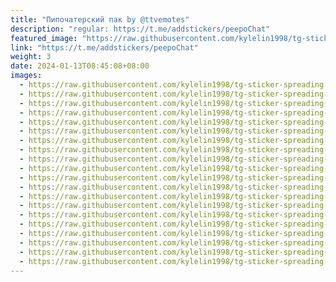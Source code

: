 ```yaml
---
title: "Пипочатерский пак by @ttvemotes"
description: "regular: https://t.me/addstickers/peepoChat"
featured_image: "https://raw.githubusercontent.com/kylelin1998/tg-sticker-spreading-worldwide-images/main/img/407744b0-2d02-4a9f-b12a-f038e62c02dc.jpg"
link: "https://t.me/addstickers/peepoChat"
weight: 3
date: 2024-01-13T08:45:08+08:00
images:
  - https://raw.githubusercontent.com/kylelin1998/tg-sticker-spreading-worldwide-images/main/img/407744b0-2d02-4a9f-b12a-f038e62c02dc.jpg
  - https://raw.githubusercontent.com/kylelin1998/tg-sticker-spreading-worldwide-images/main/img/3c58055c-6370-4919-ab58-b7ba2a431686.jpg
  - https://raw.githubusercontent.com/kylelin1998/tg-sticker-spreading-worldwide-images/main/img/a7225661-0c0a-468a-b085-c3cdb8435f09.jpg
  - https://raw.githubusercontent.com/kylelin1998/tg-sticker-spreading-worldwide-images/main/img/9fb52997-1b82-4327-aa4e-ce26e5738d57.jpg
  - https://raw.githubusercontent.com/kylelin1998/tg-sticker-spreading-worldwide-images/main/img/7491d581-4cbe-49ad-9327-32a31b34392d.jpg
  - https://raw.githubusercontent.com/kylelin1998/tg-sticker-spreading-worldwide-images/main/img/971b571f-8cd1-46e7-a812-746b89856249.jpg
  - https://raw.githubusercontent.com/kylelin1998/tg-sticker-spreading-worldwide-images/main/img/4b3a3613-c596-47e7-b514-747afa0c7590.jpg
  - https://raw.githubusercontent.com/kylelin1998/tg-sticker-spreading-worldwide-images/main/img/887078ce-c882-4be6-bca6-466d204c87a2.jpg
  - https://raw.githubusercontent.com/kylelin1998/tg-sticker-spreading-worldwide-images/main/img/de05010f-d788-44ac-9fed-5dd91cee2dd4.jpg
  - https://raw.githubusercontent.com/kylelin1998/tg-sticker-spreading-worldwide-images/main/img/99b850b9-07a1-4fc5-bd46-0730eca5db3b.jpg
  - https://raw.githubusercontent.com/kylelin1998/tg-sticker-spreading-worldwide-images/main/img/689564f4-5a0d-416c-a151-7c54cbd76464.jpg
  - https://raw.githubusercontent.com/kylelin1998/tg-sticker-spreading-worldwide-images/main/img/992543ed-2521-44f2-9512-ee994df13f63.jpg
  - https://raw.githubusercontent.com/kylelin1998/tg-sticker-spreading-worldwide-images/main/img/99da710e-3e88-4fe2-89a9-a8b813295b94.jpg
  - https://raw.githubusercontent.com/kylelin1998/tg-sticker-spreading-worldwide-images/main/img/a0b9b882-374d-42de-853c-6ee51121b18a.jpg
  - https://raw.githubusercontent.com/kylelin1998/tg-sticker-spreading-worldwide-images/main/img/551a4775-da10-46ab-a4b2-bf441038a803.jpg
  - https://raw.githubusercontent.com/kylelin1998/tg-sticker-spreading-worldwide-images/main/img/1cd829ff-8d8d-41e1-8325-ae4a46a0e549.jpg
  - https://raw.githubusercontent.com/kylelin1998/tg-sticker-spreading-worldwide-images/main/img/5fa674e7-52c7-43ee-8a20-16b58d683660.jpg
  - https://raw.githubusercontent.com/kylelin1998/tg-sticker-spreading-worldwide-images/main/img/62d04b6a-13c2-42c0-ac91-033d6849c2c8.jpg
  - https://raw.githubusercontent.com/kylelin1998/tg-sticker-spreading-worldwide-images/main/img/ec84ca21-0fa6-444e-b887-cf314bedbf7e.jpg
  - https://raw.githubusercontent.com/kylelin1998/tg-sticker-spreading-worldwide-images/main/img/7fc49bcb-150a-41d5-bee5-13888810a487.jpg
---
```

